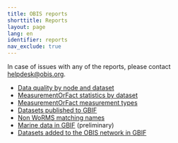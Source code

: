 ```yaml
---
title: OBIS reports
shorttitle: Reports
layout: page
lang: en
identifier: reports
nav_exclude: true
---
```


In case of issues with any of the reports, please contact [helpdesk@obis.org](mailto:helpdesk@obis.org).

- [Data quality by node and dataset](https://r.obis.org/quality)
- [MeasurementOrFact statistics by dataset](https://r.obis.org/mof)
- [MeasurementOrFact measurement types](https://mof.obis.org)
- [Datasets published to GBIF](https://r.obis.org/gbif)
- [Non WoRMS matching names](https://github.com/iobis/non-matching-names)
- [Marine data in GBIF](http://iobis.github.io/gbif-marine/) (preliminary)
- [Datasets added to the OBIS network in GBIF](https://github.com/iobis/obis-network-datasets)
